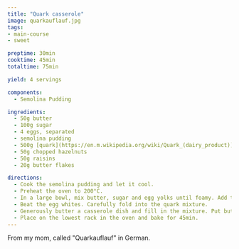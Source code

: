 ```yaml
---
title: "Quark casserole"
image: quarkauflauf.jpg
tags: 
- main-course
- sweet

preptime: 30min
cooktime: 45min
totaltime: 75min

yield: 4 servings

components:
  - Semolina Pudding

ingredients:
  - 50g butter
  - 100g sugar
  - 4 eggs, separated
  - semolina pudding
  - 500g [quark](https://en.m.wikipedia.org/wiki/Quark_(dairy_product))
  - 50g chopped hazelnuts
  - 50g raisins
  - 20g butter flakes

directions:
  - Cook the semolina pudding and let it cool.
  - Preheat the oven to 200°C.
  - In a large bowl, mix butter, sugar and egg yolks until foamy. Add the semolina pudding. Add quark, nuts and raisins.
  - Beat the egg whites. Carefully fold into the quark mixture.
  - Generously butter a casserole dish and fill in the mixture. Put butter flakes on top.
  - Place on the lowest rack in the oven and bake for 45min.
---
```


From my mom, called "Quarkauflauf" in German.
